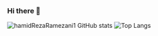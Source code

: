 ### Hi there 👋

![hamidRezaRamezani1 GitHub stats](https://github-readme-stats.vercel.app/api?username=hamidRezaRamezani1&show_icons=true&theme=transparent)
![Top Langs](https://github-readme-stats.vercel.app/api/top-langs/?username=hamedmoody&layout=compact) 
